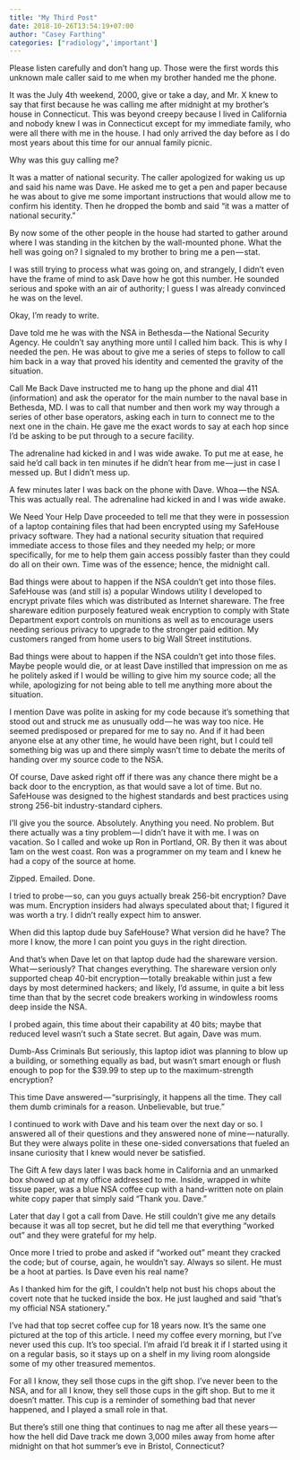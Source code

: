 ```yaml
---
title: "My Third Post"
date: 2018-10-26T13:54:19+07:00
author: "Casey Farthing"
categories: ["radiology",'important']
---
```


Please listen carefully and don’t hang up. Those were the first words this unknown male caller said to me when my brother handed me the phone.

It was the July 4th weekend, 2000, give or take a day, and Mr. X knew to say that first because he was calling me after midnight at my brother’s house in Connecticut. This was beyond creepy because I lived in California and nobody knew I was in Connecticut except for my immediate family, who were all there with me in the house. I had only arrived the day before as I do most years about this time for our annual family picnic.

Why was this guy calling me?

It was a matter of national security.
The caller apologized for waking us up and said his name was Dave. He asked me to get a pen and paper because he was about to give me some important instructions that would allow me to confirm his identity. Then he dropped the bomb and said “it was a matter of national security.”

By now some of the other people in the house had started to gather around where I was standing in the kitchen by the wall-mounted phone. What the hell was going on? I signaled to my brother to bring me a pen — stat.

I was still trying to process what was going on, and strangely, I didn’t even have the frame of mind to ask Dave how he got this number. He sounded serious and spoke with an air of authority; I guess I was already convinced he was on the level.

Okay, I’m ready to write.

Dave told me he was with the NSA in Bethesda — the National Security Agency. He couldn’t say anything more until I called him back. This is why I needed the pen. He was about to give me a series of steps to follow to call him back in a way that proved his identity and cemented the gravity of the situation.

Call Me Back
Dave instructed me to hang up the phone and dial 411 (information) and ask the operator for the main number to the naval base in Bethesda, MD. I was to call that number and then work my way through a series of other base operators, asking each in turn to connect me to the next one in the chain. He gave me the exact words to say at each hop since I’d be asking to be put through to a secure facility.

The adrenaline had kicked in and I was wide awake.
To put me at ease, he said he’d call back in ten minutes if he didn’t hear from me — just in case I messed up. But I didn’t mess up.

A few minutes later I was back on the phone with Dave. Whoa — the NSA. This was actually real. The adrenaline had kicked in and I was wide awake.

We Need Your Help
Dave proceeded to tell me that they were in possession of a laptop containing files that had been encrypted using my SafeHouse privacy software. They had a national security situation that required immediate access to those files and they needed my help; or more specifically, for me to help them gain access possibly faster than they could do all on their own. Time was of the essence; hence, the midnight call.

Bad things were about to happen if the NSA couldn’t get into those files.
SafeHouse was (and still is) a popular Windows utility I developed to encrypt private files which was distributed as Internet shareware. The free shareware edition purposely featured weak encryption to comply with State Department export controls on munitions as well as to encourage users needing serious privacy to upgrade to the stronger paid edition. My customers ranged from home users to big Wall Street institutions.

Bad things were about to happen if the NSA couldn’t get into those files. Maybe people would die, or at least Dave instilled that impression on me as he politely asked if I would be willing to give him my source code; all the while, apologizing for not being able to tell me anything more about the situation.

I mention Dave was polite in asking for my code because it’s something that stood out and struck me as unusually odd — he was way too nice. He seemed predisposed or prepared for me to say no. And if it had been anyone else at any other time, he would have been right, but I could tell something big was up and there simply wasn’t time to debate the merits of handing over my source code to the NSA.

Of course, Dave asked right off if there was any chance there might be a back door to the encryption, as that would save a lot of time. But no. SafeHouse was designed to the highest standards and best practices using strong 256-bit industry-standard ciphers.

I’ll give you the source. Absolutely. Anything you need. No problem. But there actually was a tiny problem — I didn’t have it with me. I was on vacation. So I called and woke up Ron in Portland, OR. By then it was about 1am on the west coast. Ron was a programmer on my team and I knew he had a copy of the source at home.

Zipped. Emailed. Done.

I tried to probe — so, can you guys actually break 256-bit encryption? Dave was mum. Encryption insiders had always speculated about that; I figured it was worth a try. I didn’t really expect him to answer.

When did this laptop dude buy SafeHouse? What version did he have? The more I know, the more I can point you guys in the right direction.

And that’s when Dave let on that laptop dude had the shareware version. What — seriously? That changes everything. The shareware version only supported cheap 40-bit encryption — totally breakable within just a few days by most determined hackers; and likely, I’d assume, in quite a bit less time than that by the secret code breakers working in windowless rooms deep inside the NSA.

I probed again, this time about their capability at 40 bits; maybe that reduced level wasn’t such a State secret. But again, Dave was mum.

Dumb-Ass Criminals
But seriously, this laptop idiot was planning to blow up a building, or something equally as bad, but wasn’t smart enough or flush enough to pop for the $39.99 to step up to the maximum-strength encryption?

This time Dave answered — “surprisingly, it happens all the time. They call them dumb criminals for a reason. Unbelievable, but true.”

I continued to work with Dave and his team over the next day or so. I answered all of their questions and they answered none of mine — naturally. But they were always polite in these one-sided conversations that fueled an insane curiosity that I knew would never be satisfied.

The Gift
A few days later I was back home in California and an unmarked box showed up at my office addressed to me. Inside, wrapped in white tissue paper, was a blue NSA coffee cup with a hand-written note on plain white copy paper that simply said “Thank you. Dave.”

Later that day I got a call from Dave. He still couldn’t give me any details because it was all top secret, but he did tell me that everything “worked out” and they were grateful for my help.

Once more I tried to probe and asked if “worked out” meant they cracked the code; but of course, again, he wouldn’t say. Always so silent. He must be a hoot at parties. Is Dave even his real name?

As I thanked him for the gift, I couldn’t help not bust his chops about the covert note that he tucked inside the box. He just laughed and said “that’s my official NSA stationery.”

I’ve had that top secret coffee cup for 18 years now. It’s the same one pictured at the top of this article. I need my coffee every morning, but I’ve never used this cup. It’s too special. I’m afraid I’d break it if I started using it on a regular basis, so it stays up on a shelf in my living room alongside some of my other treasured mementos.

For all I know, they sell those cups in the gift shop.
I’ve never been to the NSA, and for all I know, they sell those cups in the gift shop. But to me it doesn’t matter. This cup is a reminder of something bad that never happened, and I played a small role in that.

But there’s still one thing that continues to nag me after all these years — how the hell did Dave track me down 3,000 miles away from home after midnight on that hot summer’s eve in Bristol, Connecticut?

